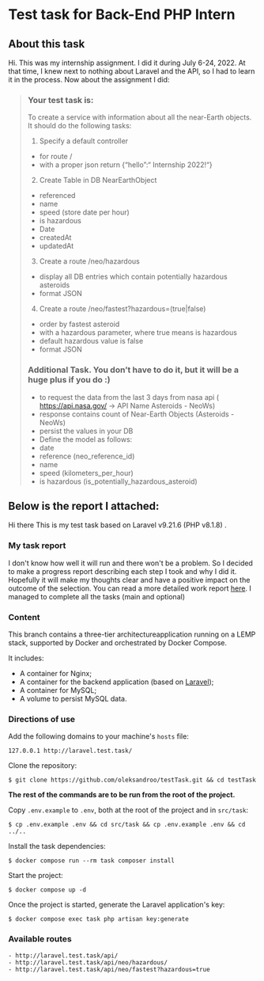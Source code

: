 # Test task for Back-End PHP Intern

## About this task

Hi. This was my internship assignment. I did it during July 6-24, 2022. At that time, I knew next to nothing about Laravel and the API, so I had to learn it in the process. Now about the assignment I did:

> ### Your test task is:
> To create a service with information about all the near-Earth objects. It should do the following tasks:
> 1. Specify a default controller
> * for route /
> * with a proper json return {“hello”:“ Internship 2022!“}
> 2. Create Table in DB NearEarthObject
> * referenced
> * name
> * speed (store date per hour)
> * is hazardous
> * Date
> * createdAt
> * updatedAt
> 3. Create a route /neo/hazardous
> * display all DB entries which contain potentially hazardous asteroids
> * format JSON
> 4. Create a route /neo/fastest?hazardous=(true|false)
> * order by fastest asteroid
> * with a hazardous parameter, where true means is hazardous
> * default hazardous value is false
> * format JSON
> ### Additional Task. You don’t have to do it, but it will be a huge plus if you do :)
> * to request the data from the last 3 days from nasa api ( https://api.nasa.gov/ -> API Name Asteroids - NeoWs)
> * response contains count of Near-Earth Objects (Asteroids - NeoWs)
> * persist the values in your DB
> * Define the model as follows:
> * date
> * reference (neo_reference_id)
> * name
> * speed (kilometers_per_hour)
> * is hazardous (is_potentially_hazardous_asteroid)

Below is the report I attached:
-------------


Hi there
This is my test task based on Laravel v9.21.6 (PHP v8.1.8) . 

### My task report
I don't know how well it will run and there won't be a problem. So I decided to make a progress report describing each step I took and why I did it. Hopefully it will make my thoughts clear and have a positive impact on the outcome of the selection. You can read a more detailed work report [here](https://github.com/oleksandroo/testTask/blob/master/Test%20task%20report.pdf). I managed to complete all the tasks (main and optional)
### Content

This branch contains a three-tier architectureapplication running on a LEMP stack, supported by Docker and orchestrated by Docker Compose.

It includes:

* A container for Nginx;
* A container for the backend application (based on [Laravel](https://laravel.com/));
* A container for MySQL;
* A volume to persist MySQL data.

### Directions of use

Add the following domains to your machine's `hosts` file:

```
127.0.0.1 http://laravel.test.task/
```

Clone the repository:

```
$ git clone https://github.com/oleksandroo/testTask.git && cd testTask
```

**The rest of the commands are to be run from the root of the project.**

Copy `.env.example` to `.env`, both at the root of the project and in `src/task`:

```
$ cp .env.example .env && cd src/task && cp .env.example .env && cd ../..
```

Install the task dependencies:

```
$ docker compose run --rm task composer install
```

Start the project:

```
$ docker compose up -d
```

Once the project is started, generate the Laravel application's key:

```
$ docker compose exec task php artisan key:generate
```
### Available routes ##

```
- http://laravel.test.task/api/
- http://laravel.test.task/api/neo/hazardous/
- http://laravel.test.task/api/neo/fastest?hazardous=true
```
